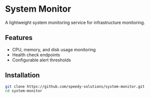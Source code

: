 # System Monitor

A lightweight system monitoring service for infrastructure monitoring.

## Features
- CPU, memory, and disk usage monitoring
- Health check endpoints
- Configurable alert thresholds

## Installation
```bash
git clone https://github.com/speedy-solutions/system-monitor.git
cd system-monitor
